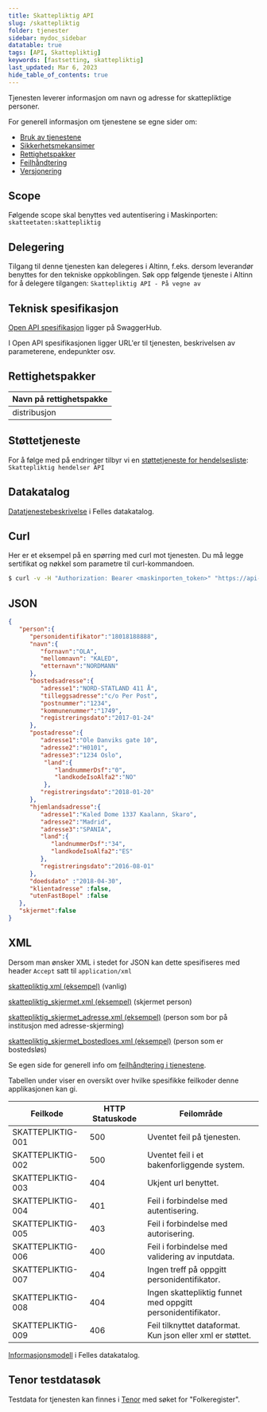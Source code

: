 ```yaml
---
title: Skattepliktig API
slug: /skattepliktig
folder: tjenester
sidebar: mydoc_sidebar
datatable: true
tags: [API, Skattepliktig]
keywords: [fastsetting, skattepliktig]
last_updated: Mar 6, 2023
hide_table_of_contents: true
---
```

<summary>Tjenesten leverer informasjon om navn og adresse for skattepliktige personer.</summary>

<Tabs underline={true}>
<TabItem headerText="Om tjenesten" itemKey="itemKey-1" default>

For generell informasjon om tjenestene se egne sider om:
* [Bruk av tjenestene](../om/bruk.md)
* [Sikkerhetsmekansimer](../om/sikkerhet.md)
* [Rettighetspakker](../om/rettighetspakker.md) 
* [Feilhåndtering](../om/feil.md)
* [Versjonering](../om/versjoner.md)

## Scope
Følgende scope skal benyttes ved autentisering i Maskinporten: `skatteetaten:skattepliktig`

## Delegering
Tilgang til denne tjenesten kan delegeres i Altinn, f.eks. dersom leverandør benyttes for den tekniske oppkoblingen. Søk opp følgende tjeneste i Altinn for å delegere tilgangen: `Skattepliktig API - På vegne av`

## Teknisk spesifikasjon
[Open API spesifikasjon](https://app.swaggerhub.com/apis/Skatteetaten_Deling/skattepliktig-api) ligger på SwaggerHub.

I Open API spesifikasjonen ligger URL'er til tjenesten, beskrivelsen av parameterene, endepunkter osv.

## Rettighetspakker

| Navn på rettighetspakke |	
|---|
| distribusjon |
 
## Støttetjeneste
For å følge med på endringer tilbyr vi en [støttetjeneste for hendelsesliste](./hendelser.md): `Skattepliktig hendelser API`

## Datakatalog
 
[Datatjenestebeskrivelse](https://data.norge.no/dataservices/6ff73921-6666-3e8f-9091-423082b0bfcc) i Felles datakatalog.

</TabItem>
<TabItem headerText="Eksempler" itemKey="itemKey-2"> 

## Curl

Her er et eksempel på en spørring med curl mot tjenesten. Du må legge sertifikat og nøkkel som parametre til curl-kommandoen.

```bash
$ curl -v -H "Authorization: Bearer <maskinporten_token>" "https://api-test.sits.no/api/part/skattepliktig/distribusjon/18018188888"
```

## JSON

```json
{  
   "person":{  
      "personidentifikator":"18018188888",
      "navn":{  
         "fornavn":"OLA",
         "mellomnavn": "KALED",
         "etternavn":"NORDMANN"
      },
      "bostedsadresse":{  
         "adresse1":"NORD-STATLAND 411 Å",
         "tilleggsadresse":"c/o Per Post",
         "postnummer":"1234",
         "kommunenummer":"1749",
         "registreringsdato":"2017-01-24"
      },
      "postadresse":{  
         "adresse1":"Ole Danviks gate 10",
         "adresse2":"H0101",
         "adresse3":"1234 Oslo",
          "land":{
             "landnummerDsf":"0",
             "landkodeIsoAlfa2":"NO"
          },
         "registreringsdato":"2018-01-20"
      },
      "hjemlandsadresse":{  
         "adresse1":"Kaled Dome 1337 Kaalann, Skaro",
         "adresse2":"Madrid",
         "adresse3":"SPANIA",
         "land":{
            "landnummerDsf":"34",
            "landkodeIsoAlfa2":"ES"
         },
         "registreringsdato":"2016-08-01"
      },
      "doedsdato" :"2018-04-30",
      "klientadresse" :false,
      "utenFastBopel" :false
   },
   "skjermet":false
}
```

## XML

Dersom man ønsker XML i stedet for JSON kan dette spesifiseres med header `Accept` satt til `application/xml`

[skattepliktig.xml (eksempel)](../../static/download/skattepliktig.xml) (vanlig)

[skattepliktig_skjermet.xml (eksempel)](../../static/download/skattepliktig_skjermet.xml) (skjermet person)

[skattepliktig_skjermet_adresse.xml (eksempel)](../../static/download/skattepliktig_skjermet_adresse.xml) (person som bor på institusjon med adresse-skjerming)

[skattepliktig_skjermet_bostedloes.xml (eksempel)](../../static/download/skattepliktig_skjermet_bostedloes.xml) (person som er bostedsløs)

</TabItem>
<TabItem headerText="Feilkoder" itemKey="itemKey-3">

Se egen side for generell info om [feilhåndtering i tjenestene](../om/feil.md).

Tabellen under viser en oversikt over hvilke spesifikke feilkoder denne applikasjonen kan gi. 

| Feilkode          | HTTP Statuskode | Feilområde                                                  |
|-------------------|-----------------|-------------------------------------------------------------|
| SKATTEPLIKTIG-001 | 500             | Uventet feil på tjenesten.                                  |
| SKATTEPLIKTIG-002 | 500             | Uventet feil i et bakenforliggende system.                  |
| SKATTEPLIKTIG-003 | 404             | Ukjent url benyttet.                                        |
| SKATTEPLIKTIG-004 | 401             | Feil i forbindelse med autentisering.                       |
| SKATTEPLIKTIG-005 | 403             | Feil i forbindelse med autorisering.                        |
| SKATTEPLIKTIG-006 | 400             | Feil i forbindelse med validering av inputdata.             |
| SKATTEPLIKTIG-007 | 404             | Ingen treff på oppgitt personidentifikator.                 |
| SKATTEPLIKTIG-008 | 404             | Ingen skattepliktig funnet med oppgitt personidentifikator. |
| SKATTEPLIKTIG-009 | 406             | Feil tilknyttet dataformat. Kun json eller xml er støttet.  |

</TabItem>
<TabItem headerText="Informasjonsmodell" itemKey="itemKey-4">

 [Informasjonsmodell](https://data.norge.no/informationmodels/62484725-bcff-34e9-b0cd-cf51b7a99908) i Felles datakatalog.
 
</TabItem>
<TabItem headerText="Test" itemKey="itemKey-5">

## Tenor testdatasøk
 
Testdata for tjenesten kan finnes i [Tenor](../test/tenor.md) med søket for "Folkeregister". 
 
</TabItem>
</Tabs>


